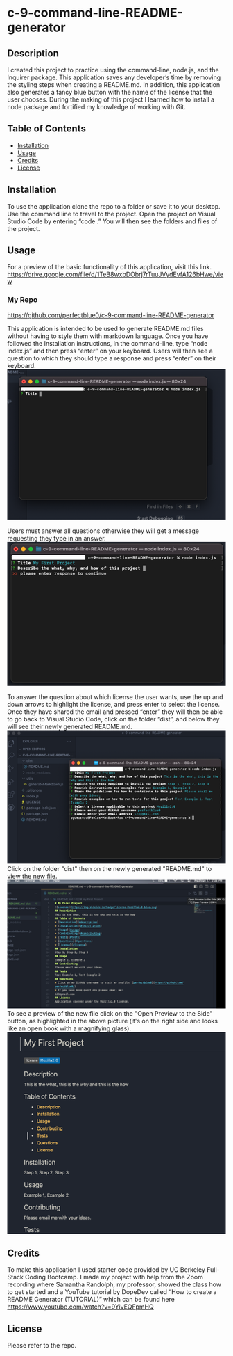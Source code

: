 # c-9-command-line-README-generator

## Description
I created this project to practice using the command-line, node.js, and the Inquirer package. This application saves any developer’s time by removing the styling steps when creating a README.md. In addition, this application also generates a fancy blue button with the name of the license that the user chooses. During the making of this project I learned how to install a node package and fortified my knowledge of working with Git.

## Table of Contents
- [Installation](#installation)
- [Usage](#usage)
- [Credits](#credits)
- [License](#license)

## Installation
To use the application clone the repo to a folder or save it to your desktop. Use the command line to travel to the project. Open the project on Visual Studio Code by entering “code .” You will then see the folders and files of the project.

## Usage
For a preview of the basic functionality of this application, visit this link.
https://drive.google.com/file/d/1TeB8wxbDObrj7rTuuJVydEvfA126bHwe/view  
### My Repo
https://github.com/perfectblue0/c-9-command-line-README-generator  

This application is intended to be used to generate README.md files without having to style them with markdown language. Once you have followed the Installation instructions, in the command-line, type “node index.js” and then press “enter” on your keyboard. Users will then see a question to which they should type a response and press “enter” on their keyboard. 
![question](./images/shot-1.png)  

Users must answer all questions otherwise they will get a message requesting they type in an answer.
![validate](./images/shot-2.png)  

To answer the question about which license the user wants, use the up and down arrows to highlight the license, and press enter to select the license. Once they have shared the email and pressed “enter” they will then be able to go back to Visual Studio Code, click on the folder “dist”, and below they will see their newly generated README.md.
!['new README in dist'](./images/shot-4.png)  
Click on the folder "dist" then on the newly generated "README.md" to view the new file.
!['README file'](./images/shot-6.png)  
To see a preview of the new file click on the "Open Preview to the Side" button, as highlighted in the above picture (it's on the right side and looks like an open book with a magnifying glass).
!['README preview'](./images/shot-8.png)


## Credits
To make this application I used starter code provided by UC Berkeley Full-Stack Coding Bootcamp. I made my project with help from the Zoom recording where Samantha Randolph, my professor, showed the class how to get started and a YouTube tutorial by DopeDev called “How to create a README Generator (TUTORIAL)” which can be found here https://www.youtube.com/watch?v=9YivEQFpmHQ  

## License
Please refer to the repo.

